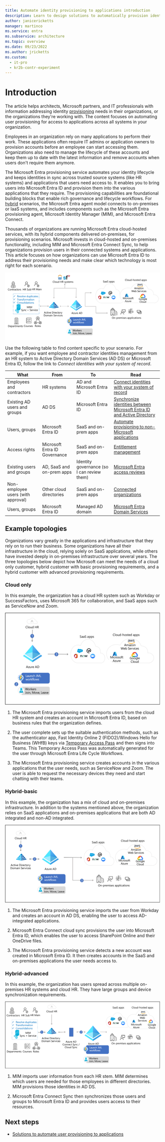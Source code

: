 ```yaml
---
title: Automate identity provisioning to applications introduction
description: Learn to design solutions to automatically provision identities in hybrid environments to provide application access.
author: janicericketts
manager: martinco
ms.service: entra
ms.subservice: architecture
ms.topic: overview
ms.date: 09/23/2022
ms.author: jricketts
ms.custom:
  - it-pro
  - kr2b-contr-experiment
---
```


# Introduction

The article helps architects, Microsoft partners, and IT professionals with information addressing identity [provisioning](https://www.gartner.com/en/information-technology/glossary/user-provisioning) needs in their organizations, or the organizations they're working with. The content focuses on automating user provisioning for access to applications across all systems in your organization.

Employees in an organization rely on many applications to perform their work. These applications often require IT admins or application owners to provision accounts before an employee can start accessing them. Organizations also need to manage the lifecycle of these accounts and keep them up to date with the latest information and remove accounts when users don't require them anymore.

The Microsoft Entra provisioning service automates your identity lifecycle and keeps identities in sync across trusted source systems (like HR systems) and applications that users need access to. It enables you to bring users into Microsoft Entra ID and provision them into the various applications that they require. The provisioning capabilities are foundational building blocks that enable rich governance and lifecycle workflows. For [hybrid](~/identity/hybrid/whatis-hybrid-identity.md) scenarios, the Microsoft Entra agent model connects to on-premises or IaaS systems, and includes components such as the Microsoft Entra provisioning agent, Microsoft Identity Manager (MIM), and Microsoft Entra Connect.

Thousands of organizations are running Microsoft Entra cloud-hosted services, with its hybrid components delivered on-premises, for provisioning scenarios. Microsoft invests in cloud-hosted and on-premises functionality, including MIM and Microsoft Entra Connect Sync, to help organizations provision users in their connected systems and applications. This article focuses on how organizations can use Microsoft Entra ID to address their provisioning needs and make clear which technology is most right for each scenario.

![Typical deployment of MIM](media/automate-user-provisioning-to-applications-introduction/typical-mim-deployment.png)

 Use the following table to find content specific to your scenario. For example, if you want employee and contractor identities management from an HR system to Active Directory Domain Services (AD DS) or Microsoft Entra ID, follow the link to *Connect identities with your system of record*.

| What | From | To | Read |
| - | - | - | - |
| Employees and contractors| HR systems| AD and Microsoft Entra ID| [Connect identities with your system of record](automate-provisioning-to-applications-solutions.md) |
| Existing AD users and groups| AD DS| Microsoft Entra ID| [Synchronize identities between Microsoft Entra ID and Active Directory](automate-provisioning-to-applications-solutions.md) |
| Users, groups| Microsoft Entra ID| SaaS and on-prem apps| [Automate provisioning to non-Microsoft applications](~/id-governance/entitlement-management-organization.md) |
| Access rights| Microsoft Entra ID Governance| SaaS and on-prem apps| [Entitlement management](~/id-governance/entitlement-management-overview.md) |
| Existing users and groups| AD, SaaS and on-prem apps| Identity governance (so I can review them)| [Microsoft Entra access reviews](~/id-governance/access-reviews-overview.md) |
| Non-employee users (with approval)| Other cloud directories| SaaS and on-prem apps| [Connected organizations](~/id-governance/entitlement-management-organization.md) |
| Users, groups| Microsoft Entra ID| Managed AD domain| [Microsoft Entra Domain Services](https://azure.microsoft.com/services/active-directory-ds/) |

## Example topologies

Organizations vary greatly in the applications and infrastructure that they rely on to run their business. Some organizations have all their infrastructure in the cloud, relying solely on SaaS applications, while others have invested deeply in on-premises infrastructure over several years. The three topologies below depict how Microsoft can meet the needs of a cloud only customer, hybrid customer with basic provisioning requirements, and a hybrid customer with advanced provisioning requirements.

### Cloud only

In this example, the organization has a cloud HR system such as Workday or SuccessFactors, uses Microsoft 365 for collaboration, and SaaS apps such as ServiceNow and Zoom.

![Cloud only deployment](media/automate-user-provisioning-to-applications-introduction/cloud-only-identity-management.png)

1. The Microsoft Entra provisioning service imports users from the cloud HR system and creates an account in Microsoft Entra ID, based on business rules that the organization defines.

1. The user complete sets up the suitable authentication methods, such as the authenticator app, Fast Identity Online 2 (FIDO2)/Windows Hello for Business (WHfB) keys via [Temporary Access Pass](~/identity/authentication/howto-authentication-temporary-access-pass.md) and then signs into Teams. This Temporary Access Pass was automatically generated for the user through Microsoft Entra Life Cycle Workflows.

1. The Microsoft Entra provisioning service creates accounts in the various applications that the user needs, such as ServiceNow and Zoom. The user is able to request the necessary devices they need and start chatting with their teams.

### Hybrid-basic

In this example, the organization has a mix of cloud and on-premises infrastructure. In addition to the systems mentioned above, the organization relies on SaaS applications and on-premises applications that are both AD integrated and non-AD integrated.

![Hybrid deployment model](media/automate-user-provisioning-to-applications-introduction/hybrid-basic.png)

1. The Microsoft Entra provisioning service imports the user from Workday and creates an account in AD DS, enabling the user to access AD-integrated applications.

2. Microsoft Entra Connect cloud sync provisions the user into Microsoft Entra ID, which enables the user to access SharePoint Online and their OneDrive files.

3. The Microsoft Entra provisioning service detects a new account was created in Microsoft Entra ID. It then creates accounts in the SaaS and on-premises applications the user needs access to.

### Hybrid-advanced

In this example, the organization has users spread across multiple on-premises HR systems and cloud HR. They have large groups and device synchronization requirements.

![Advanced hybrid deployment model](media/automate-user-provisioning-to-applications-introduction/hybrid-advanced.png)

1. MIM imports user information from each HR stem. MIM determines which users are needed for those employees in different directories. MIM provisions those identities in AD DS.

2. Microsoft Entra Connect Sync then synchronizes those users and groups to Microsoft Entra ID and provides users access to their resources.

## Next steps

* [Solutions to automate user provisioning to applications](automate-provisioning-to-applications-solutions.md)
